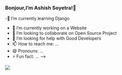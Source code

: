 ### Bonjour,I’m Ashish Soyetra!👋


-🌱 I’m currently learning Django
- 🔭 I’m currently working on a Website
- 👯 I’m looking to collaborate on Open Source Project
- 🤔 I’m looking for help with Good Developers
- 📫 How to reach me: ...
- 😄 Pronouns: ...
- ⚡ Fun fact: ...
-->
 
 
<img src="https://github-readme-stats.vercel.app/api?username=ashishsoyetra30&&show_icons=true&title_color=ffffff&icon_color=bb2acf&text_color=daf7dc&bg_color=151515">

